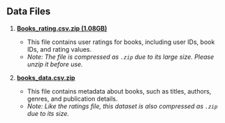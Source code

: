 ## Data Files

1. **[Books_rating.csv.zip (1.08GB)](https://drive.google.com/your-file-link)**  
   - This file contains user ratings for books, including user IDs, book IDs, and rating values.  
   - *Note: The file is compressed as `.zip` due to its large size. Please unzip it before use.*

2. **[books_data.csv.zip](https://drive.google.com/your-file-link)**  
   - This file contains metadata about books, such as titles, authors, genres, and publication details.  
   - *Note: Like the ratings file, this dataset is also compressed as `.zip` due to its size.*


